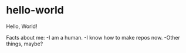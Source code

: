 # hello-world

Hello, World!

Facts about me:
    -I am a human.
    -I know how to make repos now.
    -Other things, maybe?
